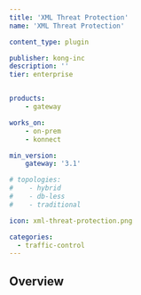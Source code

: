 ```yaml
---
title: 'XML Threat Protection'
name: 'XML Threat Protection'

content_type: plugin

publisher: kong-inc
description: ''
tier: enterprise


products:
    - gateway

works_on:
    - on-prem
    - konnect

min_version:
    gateway: '3.1'

# topologies:
#    - hybrid
#    - db-less
#    - traditional

icon: xml-threat-protection.png

categories:
  - traffic-control
---
```


## Overview
